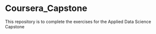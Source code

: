 # Coursera_Capstone
This repository is to complete the exercises for the Applied Data Science Capstone
